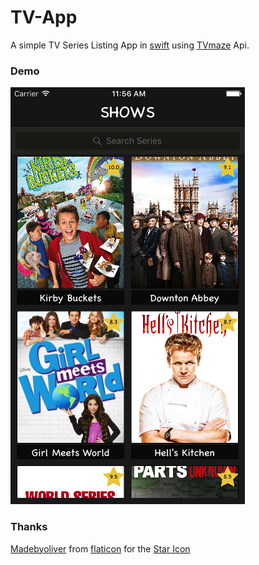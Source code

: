 # TV-App

A simple TV Series Listing App in [swift](https://developer.apple.com/swift/)  using [TVmaze](http://www.tvmaze.com/) Api.

### Demo

[![Click to see demo](https://github.com/knightbat/TV-App/blob/master/Screenshots/home.png)](https://appetize.io/app/mngdzre13ngktdg3g5t7jut8wm)

### Thanks

[Madebyoliver](http://www.flaticon.com/authors/madebyoliver) from [flaticon](www.flaticon.com) for the [Star Icon](https://github.com/knightbat/TV-App/blob/master/TV%20App/Assets.xcassets/star.imageset/star.pdf)
